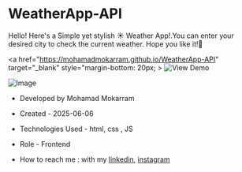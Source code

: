# WeatherApp-API
<p>Hello! Here's a Simple yet stylish ☀️ Weather App!.You can enter your desired city to check the current weather. Hope you like it!🚀</p>

<a href="https://mohamadmokarram.github.io/WeatherApp-API" target="_blank" style="margin-bottom: 20px; >
  <img src="https://img.shields.io/badge/demo-%20View%20Demo%20-blue.svg?style=for-the-badge&logo=github" alt="View Demo">
</a>


![Image](https://github.com/user-attachments/assets/80e72929-28b6-4118-bb2d-9c7d76599c99)




- Developed by Mohamad Mokarram

- Created - 2025-06-06

- Technologies Used -  html, css , JS 

- Role - Frontend

- How to reach me : with my [linkedin](https://www.linkedin.com/in/mohamad-mokaram-05b873200/), [instagram](https://www.instagram.com/mokaram_frontdeveloper/)
